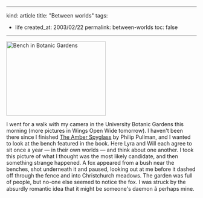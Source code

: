 -----
kind: article
title: "Between worlds"
tags:
- life
created_at: 2003/02/22
permalink: between-worlds
toc: false
-----

<p class="img-shadow"><img src="http://www.rousette.org.uk/mt-static/blog/archives/images/benches.jpg" alt="Bench in Botanic Gardens" width="263" height="197" /></p>

<p>I went for a walk with my camera in the University Botanic Gardens this morning (more pictures in Wings Open Wide tomorrow). I haven't been there since I finished <a href="http://www.bbc.co.uk/radio4/arts/hisdarkmaterials/index.shtml" title="His Dark Materials">The Amber Spyglass</a> by Philip Pullman, and I wanted to look at the bench featured in the book. Here Lyra and Will each agree to sit once a year &mdash; in their own worlds &mdash; and think about one another. I took this picture of what I thought was the most likely candidate, and then something strange happened. A fox appeared from a bush near the benches, shot underneath it and paused, looking out at me before it dashed off through the fence and into Christchurch meadows. The garden was full of people, but no-one else seemed to notice the fox. I was struck by the absurdly romantic idea that it might be someone's daemon â perhaps mine.</p>


